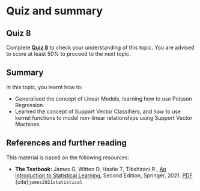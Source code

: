 # Quiz and summary

## Quiz 8

Complete [**Quiz 8**](https://docs.google.com/forms/d/e/1FAIpQLSdCmpkgtHfTdlEumAkx0fAgKESzavvEu4UjAZ5roUC8BrU8hQ/viewform?usp=sf_link) to check your understanding of this topic. You are advised to score at least 50% to proceed to the next topic.

## Summary

In this topic, you learnt how to:
- Generalised the concept of Linear Models, learning how to use Poisson Regression.
- Learned the concept of Support Vector Classifiers, and how to use kernel functions to model non-linear relationships using Support Vector Machines.

## References and further reading
This material is based on the following resources:
 - **The Textbook:** James G, Witten D, Hastie T, Tibshirani R., [An Introduction to Statistical Learning](https://www.statlearning.com/), Second Edition,  Springer, 2021. [PDF](https://hastie.su.domains/ISLR2/ISLRv2_website.pdf) {cite}`james2021statistical`
